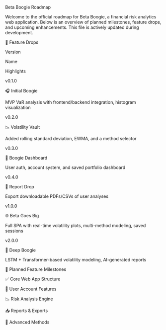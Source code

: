 Beta Boogie Roadmap

Welcome to the official roadmap for Beta Boogie, a financial risk analytics web application. Below is an overview of planned milestones, feature drops, and upcoming enhancements. This file is actively updated during development.

🚀 Feature Drops

Version

Name

Highlights

v0.1.0

🎧 Initial Boogie

MVP VaR analysis with frontend/backend integration, histogram visualization

v0.2.0

📉 Volatility Vault

Added rolling standard deviation, EWMA, and a method selector

v0.3.0

🔐 Boogie Dashboard

User auth, account system, and saved portfolio dashboard

v0.4.0

🧾 Report Drop

Export downloadable PDFs/CSVs of user analyses

v1.0.0

🌐 Beta Goes Big

Full SPA with real-time volatility plots, multi-method modeling, saved sessions

v2.0.0

🤖 Deep Boogie

LSTM + Transformer-based volatility modeling, AI-generated reports

🧭 Planned Feature Milestones

✅ Core Web App Structure



🔐 User Account Features


📉 Risk Analysis Engine

📥 Reports & Exports

🤖 Advanced Methods